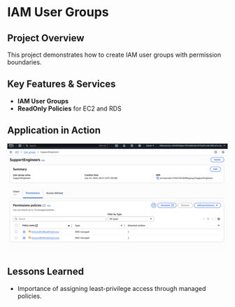 # IAM User Groups

## Project Overview
This project demonstrates how to create IAM user groups with permission boundaries.

## Key Features & Services
- **IAM User Groups**
- **ReadOnly Policies** for EC2 and RDS

## Application in Action
![IAM Group](p8-1.png)

## Lessons Learned
- Importance of assigning least-privilege access through managed policies.